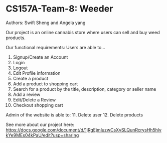 # CS157A-Team-8: Weeder

Authors: Swift Sheng and Angela yang

Our project is an online cannabis store where users can sell and buy weed products. 

Our functional requirements:
Users are able to... 
1. Signup/Create an Account
2. Login
3. Logout
4. Edit Profile information
5. Create a product
6. Add a product to shopping cart
7. Search for a product by the title, description, category or seller name 
8. Add a review
9. Edit/Delete a Review
10. Checkout shopping cart

Admin of the website is able to:
11. Delete user
12. Delete products 

See more about our project here: https://docs.google.com/document/d/1jRgEjmluzwCsXvSLQunRcrysHh5hlvkYe9MEs04kPaU/edit?usp=sharing

